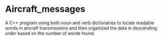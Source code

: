 # Aircraft_messages
A C++ program using both noun and verb dictionaries to locate readable words in aircraft transmissions and then organized the data in descending order based on the number of words found.
